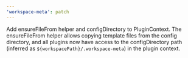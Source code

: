 ```yaml
---
'workspace-meta': patch
---
```


Add ensureFileFrom helper and configDirectory to PluginContext. The ensureFileFrom helper allows copying template files from the config directory, and all plugins now have access to the configDirectory path (inferred as `${workspacePath}/.workspace-meta`) in the plugin context.
